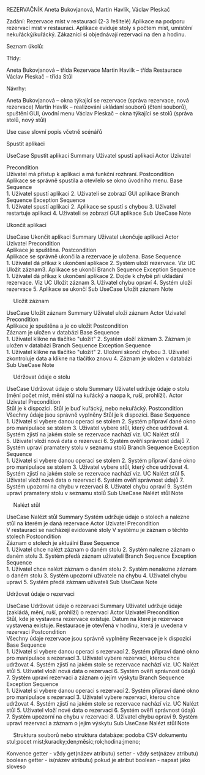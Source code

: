REZERVAČNÍK
Aneta Bukovjanová, Martin Havlík, Václav Pleskač

Zadání: Rezervace míst v restauraci (2-3 řešitelé)
Aplikace na podporu rezervací míst v restauraci. Aplikace eviduje stoly s počtem míst, umístění nekuřácký/kuřácký. Zákazníci si objednávají rezervaci na den a hodinu.

Seznam úkolů:

Třídy:

Aneta Bukovjanová – třída Rezervace
Martin Havlík – třída Restaurace
Václav Pleskač – třída Stůl

Návrhy: 

Aneta Bukovjanová – okna týkající se rezervace (správa rezervace, nová rezervace)
Martin Havlík – realizování ukládaní souborů (čtení souborů), spuštění GUI, úvodní menu
Václav Pleskač – okna týkající se stolů (správa stolů, nový stůl)


Use case slovní popis včetně scénářů

Spustit aplikaci	

UseCase	Spustit aplikaci
Summary	Uživatel spustí aplikaci
Actor	Uzivatel
	
Precondition	
					Uživatel má přístup k aplikaci a má funkční rozhraní.
Postcondition	
					Aplikace se správně spustila a otevřelo se okno úvodního menu.
Base Sequence	
					1.	Uživatel spustí aplikaci
					2.	Uživateli se zobrazí GUI aplikace
Branch Sequence	
Exception Sequence	
					1.	Uživatel spustí aplikaci
					2.	Aplikace se spustí s chybou
					3.	Uživatel restartuje aplikaci
					4.	Uživateli se zobrazí GUI aplikace
Sub UseCase	
Note	

 
Ukončit aplikaci

UseCase	Ukončit aplikaci
Summary	Uživatel ukončuje aplikaci
Actor	Uzivatel
Precondition	
					Aplikace je spuštěna.
Postcondition	
					Aplikace se správně ukončila a rezervace je uložena.
Base Sequence	
					1.	Uživatel dá příkaz k ukončení aplikace
					2.	Systém uloží rezervace. Viz UC Uložit záznam3. Aplikace se ukončí
Branch Sequence	
Exception Sequence	
					1.	Uživatel dá příkaz k ukončení aplikace
					2.	Dojde k chybě při ukládání rezervace.  Viz UC Uložit záznam
					3.	Uživatel chybu opraví
					4.	Systém uloží rezervace
					5.	Aplikace se ukončí
Sub UseCase	Uložit záznam
Note	

 
Uložit záznam	

UseCase	Uložit záznam
Summary	Uživatel uloží záznam
Actor	Uzivatel
Precondition	
					Aplikace je spuštěna a je co uložit
Postcondition	
					Záznam je uložen v databázi
Base Sequence	
					1.	Uživatel klikne na tlačítko "uložit"
					2.	Systém uloží záznam
					3.	Záznam je uložen v databázi
Branch Sequence	
Exception Sequence	
					1.	Uživatel klikne na tlačítko "uložit"
					2.	Uložení skončí chybou
					3.	Uživatel zkontroluje data a klikne na tlačítko znovu
					4.	Záznam je uložen v databázi
Sub UseCase	
Note	

 
Udržovat údaje o stolu	

UseCase	Udržovat údaje o stolu
Summary	Uživatel udržuje údaje o stolu (mění počet míst, mění stůl na kuřácký a naopa k, ruší, prohlíží).
Actor	Uzivatel
Precondition	
					Stůl je k dispozici.
					Stůl je buď kuřácký, nebo nekuřácký.
Postcondition	
					Všechny údaje jsou správně vyplněny Stůl je k dispozici.
Base Sequence	
					1.	Uživatel si vybere danou operaci se stolem
					2.	Systém připraví dané okno pro manipulace se stolem
					3.	Uživatel vybere stůl, který chce udržovat
					4.	Systém zjistí na jakém stole se rezervace nachází viz. UC Nalézt stůl	
					5.	Uživatel vloží nová data o rezervaci
					6.	Systém ověří správnost údajů
					7.	Systém upraví pramatery stolu v seznamu stolů
Branch Sequence	
Exception Sequence	
					1.	Uživatel si vybere danou operaci se stolem
					2.	Systém připraví dané okno pro manipulace se stolem
					3.	Uživatel vybere stůl, který chce udržovat
					4.	Systém zjistí na jakém stole se rezervace nachází viz. UC Nalézt stůl
					5.	Uživatel vloží nová data o rezervaci
					6.	Systém ověří správnost údajů
					7.	Systém upozorní na chybu v rezervaci
					8.	Uživatel chybu opraví
					9.	Systém upraví pramatery stolu v seznamu stolů
Sub UseCase	Nalézt stůl
Note	

 
Nalézt stůl	

UseCase	Nalézt stůl
Summary	Systém udržuje údaje o stolech a nalezne stůl na kterém je daná rezervace
Actor	Uzivatel
Precondition	
					V restauraci se nacházejí evidované stoly
					V systému je záznam o těchto stolech
Postcondition	
					Záznam o stolech je aktuální
Base Sequence	
					1.	Uživatel chce nalézt záznam o daném stolu
					2.	Systém nalezne záznam o daném stolu
					3.	Systém předá záznam uživateli
Branch Sequence	
Exception Sequence	
					1.	Uživatel chce nalézt záznam o daném stolu
					2.	Systém nenalezne záznam o daném stolu
					3.	Systém upozorní uživatele na chybu
					4.	Uživatel chybu upraví
					5.	Systém předá záznam uživateli
Sub UseCase	
Note	

Udržovat údaje o rezervaci	

UseCase	Udržovat údaje o rezervaci
Summary	Uživatel udržuje údaje (zakládá, mění, ruší, prohlíží) o rezervaci
Actor	Uzivatel
Precondition	
					Stůl, kde je vystavena rezervace existuje.
					Datum na které je rezervace vystavena existuje.
					Restaurace je otevřená v hodinu, která je uvedena v rezervaci
Postcondition	
					Všechny údaje rezervace jsou správně vyplněny
					Rezervace je k dispozici
Base Sequence	
					1.	Uživatel si vybere danou operaci s rezervací
					2.	Systém připraví dané okno pro manipulace s rezervací
					3.	Uživatel vybere rezervaci, kterou chce udržovat
					4.	Systém zjistí na jakém stole se rezervace nachází viz. UC Nalézt stůl
					5.	Uživatel vloží nová data o rezervaci
					6.	Systém ověří správnost údajů
					7.	Systém upraví rezervaci a záznam o jejím výskytu
Branch Sequence	
Exception Sequence	
					1.	Uživatel si vybere danou operaci s rezervací
					2.	Systém připraví dané okno pro manipulace s rezervací
					3.	Uživatel vybere rezervaci, kterou chce udržovat
					4.	Systém zjistí na jakém stole se rezervace nachází viz. UC Nalézt stůl
					5.	Uživatel vloží nové data o rezervaci
					6.	Systém ověří správnost údajů
					7.	Systém upozorní na chybu v rezervaci
					8.	Uživatel chybu opraví
					9.	Systém upraví rezervaci a záznam o jejím výskytu
Sub UseCase	Nalézt stůl
Note	

 
Struktura souborů nebo struktura databáze: 
podoba CSV dokumentu
stul;pocet mist;kuracky;den;měsíc;rok;hodina;jmeno;

Konvence
getter - vždy get(název atributu)
setter - vždy set(název atributu)
boolean getter	- is(název atributu)
pokud je atribut boolean - napsat jako sloveso

